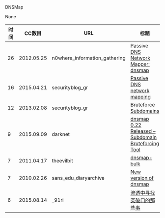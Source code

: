 DNSMap

None

| 时间 | CC数目 | URL | 标题 |
| ---- | ----- | --- | --- |
| 26 | 2012.05.25 | n0where_information_gathering | [Passive DNS Network Mapper: dnsmap](https://n0where.net/passive-dns-network-mapper-dnsmap) |
| 16 | 2015.04.21 | securityblog_gr | [Passive DNS network mapping](http://securityblog.gr/2523/passive-dns-network-mapping/) |
| 12 | 2013.02.08 | securityblog_gr | [Bruteforce Subdomains](http://securityblog.gr/1750/bruteforce-subdomains/) |
| 9 | 2015.09.09 | darknet | [dnsmap 0.22 Released – Subdomain Bruteforcing Tool](https://www.darknet.org.uk/2009/03/dnsmap-022-released-subdomain-bruteforcing-tool/) |
| 7 | 2011.04.17 | theevilbit | [dnsmap-bulk](http://theevilbit.blogspot.com/2011/04/dnsmap-bulk.html) |
| 7 | 2010.02.26 | sans_edu_diaryarchive | [New version of dnsmap](https://isc.sans.edu/forums/diary/New+version+of+dnsmap/8302/) |
| 6 | 2015.08.14 | _91ri | [渗透中寻找突破口的那些事](http://www.91ri.org/13906.html) |

